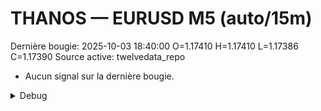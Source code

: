 # THANOS — EURUSD M5 (auto/15m)
Dernière bougie: 2025-10-03 18:40:00  O=1.17410  H=1.17410  L=1.17386  C=1.17390
Source active: twelvedata_repo

- Aucun signal sur la dernière bougie.

<details><summary>Debug</summary>

- TD_API_KEY manquant.

</details>